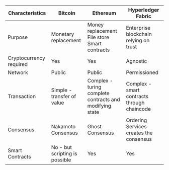 | Characteristics         | Bitcoin                        | Ethereum                                                | Hyperledger Fabric                          |
|-------------------------|--------------------------------|---------------------------------------------------------|---------------------------------------------|
| Purpose                 | Monetary replacement           | Money replacement File store Smart contracts            | Enterprise blockchain relying  on trust     |
| Cryptocurrency required | Yes                            | Yes                                                     | Agnostic                                    |
| Network                 | Public                         | Public                                                  | Permissioned                                |
| Transaction             | Simple - transfer of value     | Complex - turing complete contracts and modifying state | Complex - smart contracts through chaincode |
| Consensus               | Nakamoto Consensus             | Ghost Consensus                                         | Ordering Services creates the consensus     |
| Smart Contracts         | No - but scripting is possible | Yes                                                     | Yes                                         |
